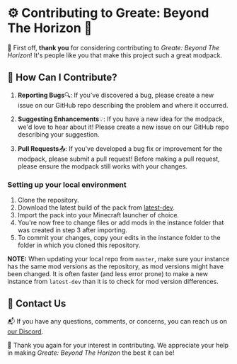 # ⚙️ Contributing to Greate: Beyond The Horizon 🌌


💫 First off, **thank you** for considering contributing to _Greate: Beyond The Horizon_! It's people like you that make this project such a great modpack.

## 🐞 How Can I Contribute?

1. **Reporting Bugs**🔍: If you've discovered a bug, please create a new issue on our GitHub repo describing the problem and where it occurred.

2. **Suggesting Enhancements**💡: If you have a new idea for the modpack, we'd love to hear about it! Please create a new issue on our GitHub repo describing your suggestion.

3. **Pull Requests**📤: If you've developed a bug fix or improvement for the modpack, please submit a pull request! Before making a pull request, please ensure the modpack still works with your changes.

### Setting up your local environment
1. Clone the repository.
2. Download the latest build of the pack from [latest-dev](https://github.com/GreateBeyondTheHorizon/GreateBTH/releases/tag/latest-dev).
3. Import the pack into your Minecraft launcher of choice.
4. You're now free to change files or add mods in the instance folder that was created in step 3 after importing.
5. To commit your changes, copy your edits in the instance folder to the folder in which you cloned this repository.

**NOTE:** When updating your local repo from `master`, make sure your instance has the same mod versions as the repository, as mod versions might have been changed. It is often faster (and less error prone) to make a new instance from `latest-dev` than it is to check for mod version differences.

## 💬 Contact Us

📬 If you have any questions, comments, or concerns, you can reach us on [our Discord](https://discord.gg/RNxSsTHF).

💖 Thank you again for your interest in contributing. We appreciate your help in making _Greate: Beyond The Horizon_ the best it can be!
